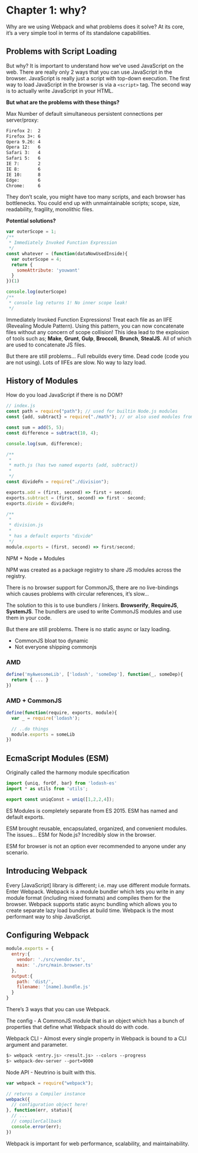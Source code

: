 # Chapter 1: why?

Why are we using Webpack and what problems does it solve? At its core, it’s a very simple tool in terms of its standalone capabilities.

## Problems with Script Loading

But why? It is important to understand how we’ve used JavaScript on the web. There are really only 2 ways that you can use JavaScript in the browser. JavaScript is really just a script with top-down execution. The first way to load JavaScript in the browser is via a ```<script>``` tag. The second way is to actually write JavaScript in your HTML.

**But what are the problems with these things?**

Max Number of default simultaneous persistent connections per server/proxy:

```txt
Firefox 2:  2
Firefox 3+: 6
Opera 9.26: 4
Opera 12:   6
Safari 3:   4
Safari 5:   6
IE 7:       2
IE 8:       6
IE 10:      8
Edge:       6
Chrome:     6
```

They don’t scale, you might have too many scripts, and each browser has bottlenecks. You could end up with unmaintainable scripts; scope, size, readability, fragility, monolithic files.

**Potential solutions?**

```js
var outerScope = 1;
/**
 * Immediately Invoked Function Expression
 */
const whatever = (function(dataNowUsedInside){
  var outerScope = 4;
  return {
    someAttribute: 'youwant'
  }
})(1)

console.log(outerScope)
/**
 * console log returns 1! No inner scope leak!
 */
```

Immediately Invoked Function Expressions! Treat each file as an IIFE (Revealing Module Pattern). Using this pattern, you can now concatenate files without any concern of scope collision! This idea lead to the explosion of tools such as; **Make**, **Grunt**, **Gulp**, **Broccoli**, **Brunch**, **StealJS**. All of which are used to concatenate JS files.

But there are still problems… Full rebuilds every time. Dead code (code you are not using). Lots of IIFEs are slow. No way to lazy load.

## History of Modules

How do you load JavaScript if there is no DOM?

```js
// index.js
const path = require("path"); // used for builtin Node.js modules
const {add, subtract} = require("./math"); // or also used modules from another file

const sum = add(5, 5);
const difference = subtract(10, 4);

console.log(sum, difference);

/**
 * 
 * math.js (has two named exports {add, subtract})
 * 
 */
const divideFn = require("./division");

exports.add = (first, second) => first + second;
exports.subtract = (first, second) => first - second;
exports.divide = divideFn;

/**
 * 
 * division.js
 * 
 * has a default exports "divide"
 */
module.exports = (first, second) => first/second;
```

NPM + Node + Modules

NPM was created as a package registry to share JS modules across the registry.

There is no browser support for CommonJS, there are no live-bindings which causes problems with circular references, it’s slow…

The solution to this is to use bundlers / linkers. **Browserify**, **RequireJS**, **SystemJS**. The bundlers are used to write CommonJS modules and use them in your code.

But there are still problems. There is no static async or lazy loading.

- CommonJS bloat too dynamic
- Not everyone shipping commonjs

### AMD

```js
define('myAwesomeLib', ['lodash', 'someDep'], function(_, someDep){
  return { ... }
})
```

### AMD + CommonJS

```js
define(function(require, exports, module){
  var _ = require('lodash');

  // ..do things
  module.exports = someLib
})
```

## EcmaScript Modules (ESM)

Originally called the harmony module specification

```js
import {uniq, forOf, bar} from 'lodash-es'
import * as utils from 'utils';

export const uniqConst = uniq([1,2,2,4]);
```

ES Modules is completely separate from ES 2015. ESM has named and default exports.

ESM brought reusable, encapsulated, organized, and convenient modules. The issues… ESM for Node.js? Incredibly slow in the browser.

ESM for browser is not an option ever recommended to anyone under any scenario.

## Introducing Webpack

Every [JavaScript] library is different; i.e. may use different module formats. Enter Webpack. Webpack is a module bundler which lets you write in any module format (including mixed formats) and compiles them for the browser. Webpack supports static async bundling which allows you to create separate lazy load bundles at build time. Webpack is the most performant way to ship JavaScript.

## Configuring Webpack

```js
module.exports = {
  entry:{
    vendor: './src/vendor.ts',
    main: './src/main.browser.ts'
  },
  output:{
    path: 'dist/',
    filename: '[name].bundle.js'
  }
}
```

There’s 3 ways that you can use Webpack.

The config - A CommonJS module that is an object which has a bunch of properties that define what Webpack should do with code.

Webpack CLI - Almost every single property in Webpack is bound to a CLI argument and parameter.

```bash
$> webpack <entry.js> <result.js> --colors --progress
$> webpack-dev-server --port=9000
```

Node API - Neutrino is built with this.

```js
var webpack = require("webpack");

// returns a Compiler instance
webpack({
  // configuration object here!
}, function(err, status){
  // ...
  // compilerCallback
  console.error(err);
})
```

Webpack is important for web performance, scalability, and maintainability.
